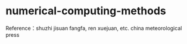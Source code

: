# numerical-computing-methods
Reference：shuzhi jisuan fangfa, ren xuejuan, etc. china meteorological press
